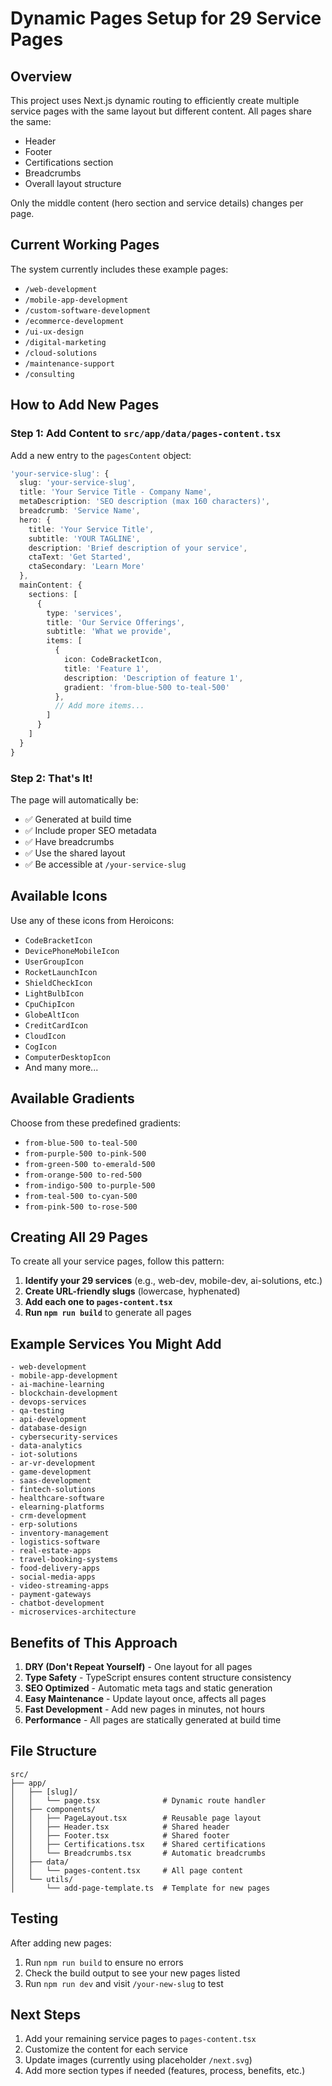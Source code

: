 # Dynamic Pages Setup for 29 Service Pages

## Overview

This project uses Next.js dynamic routing to efficiently create multiple service pages with the same layout but different content. All pages share the same:
- Header
- Footer
- Certifications section
- Breadcrumbs
- Overall layout structure

Only the middle content (hero section and service details) changes per page.

## Current Working Pages

The system currently includes these example pages:
- `/web-development`
- `/mobile-app-development`
- `/custom-software-development`
- `/ecommerce-development`
- `/ui-ux-design`
- `/digital-marketing`
- `/cloud-solutions`
- `/maintenance-support`
- `/consulting`

## How to Add New Pages

### Step 1: Add Content to `src/app/data/pages-content.tsx`

Add a new entry to the `pagesContent` object:

```typescript
'your-service-slug': {
  slug: 'your-service-slug',
  title: 'Your Service Title - Company Name',
  metaDescription: 'SEO description (max 160 characters)',
  breadcrumb: 'Service Name',
  hero: {
    title: 'Your Service Title',
    subtitle: 'YOUR TAGLINE',
    description: 'Brief description of your service',
    ctaText: 'Get Started',
    ctaSecondary: 'Learn More'
  },
  mainContent: {
    sections: [
      {
        type: 'services',
        title: 'Our Service Offerings',
        subtitle: 'What we provide',
        items: [
          {
            icon: CodeBracketIcon,
            title: 'Feature 1',
            description: 'Description of feature 1',
            gradient: 'from-blue-500 to-teal-500'
          },
          // Add more items...
        ]
      }
    ]
  }
}
```

### Step 2: That's It!

The page will automatically be:
- ✅ Generated at build time
- ✅ Include proper SEO metadata
- ✅ Have breadcrumbs
- ✅ Use the shared layout
- ✅ Be accessible at `/your-service-slug`

## Available Icons

Use any of these icons from Heroicons:
- `CodeBracketIcon`
- `DevicePhoneMobileIcon`
- `UserGroupIcon`
- `RocketLaunchIcon`
- `ShieldCheckIcon`
- `LightBulbIcon`
- `CpuChipIcon`
- `GlobeAltIcon`
- `CreditCardIcon`
- `CloudIcon`
- `CogIcon`
- `ComputerDesktopIcon`
- And many more...

## Available Gradients

Choose from these predefined gradients:
- `from-blue-500 to-teal-500`
- `from-purple-500 to-pink-500`
- `from-green-500 to-emerald-500`
- `from-orange-500 to-red-500`
- `from-indigo-500 to-purple-500`
- `from-teal-500 to-cyan-500`
- `from-pink-500 to-rose-500`

## Creating All 29 Pages

To create all your service pages, follow this pattern:

1. **Identify your 29 services** (e.g., web-dev, mobile-dev, ai-solutions, etc.)
2. **Create URL-friendly slugs** (lowercase, hyphenated)
3. **Add each one to `pages-content.tsx`**
4. **Run `npm run build`** to generate all pages

## Example Services You Might Add

```
- web-development
- mobile-app-development
- ai-machine-learning
- blockchain-development
- devops-services
- qa-testing
- api-development
- database-design
- cybersecurity-services
- data-analytics
- iot-solutions
- ar-vr-development
- game-development
- saas-development
- fintech-solutions
- healthcare-software
- elearning-platforms
- crm-development
- erp-solutions
- inventory-management
- logistics-software
- real-estate-apps
- travel-booking-systems
- food-delivery-apps
- social-media-apps
- video-streaming-apps
- payment-gateways
- chatbot-development
- microservices-architecture
```

## Benefits of This Approach

1. **DRY (Don't Repeat Yourself)** - One layout for all pages
2. **Type Safety** - TypeScript ensures content structure consistency
3. **SEO Optimized** - Automatic meta tags and static generation
4. **Easy Maintenance** - Update layout once, affects all pages
5. **Fast Development** - Add new pages in minutes, not hours
6. **Performance** - All pages are statically generated at build time

## File Structure

```
src/
├── app/
│   ├── [slug]/
│   │   └── page.tsx              # Dynamic route handler
│   ├── components/
│   │   ├── PageLayout.tsx        # Reusable page layout
│   │   ├── Header.tsx            # Shared header
│   │   ├── Footer.tsx            # Shared footer
│   │   ├── Certifications.tsx    # Shared certifications
│   │   └── Breadcrumbs.tsx       # Automatic breadcrumbs
│   ├── data/
│   │   └── pages-content.tsx     # All page content
│   └── utils/
│       └── add-page-template.ts  # Template for new pages
```

## Testing

After adding new pages:

1. Run `npm run build` to ensure no errors
2. Check the build output to see your new pages listed
3. Run `npm run dev` and visit `/your-new-slug` to test

## Next Steps

1. Add your remaining service pages to `pages-content.tsx`
2. Customize the content for each service
3. Update images (currently using placeholder `/next.svg`)
4. Add more section types if needed (features, process, benefits, etc.) 